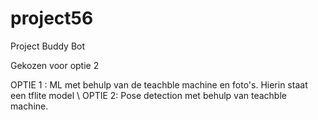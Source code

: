 # project56
Project Buddy Bot

Gekozen voor optie 2

OPTIE 1 : ML met behulp van de teachble machine en foto's. Hierin staat een tflite model \\
OPTIE 2: Pose detection met behulp van teachble machine. 
